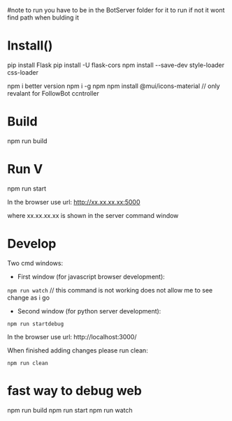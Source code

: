 
#note to run you have to be in the BotServer folder for it to run if not it wont find path when bulding it 

# Install()

pip install Flask
pip install -U flask-cors
npm install --save-dev style-loader css-loader


npm i better version npm i -g npm
npm install @mui/icons-material // only revalant for FollowBot ccntroller

# Build

npm run build

# Run V

npm run start

In the browser use url: http://xx.xx.xx.xx:5000

where xx.xx.xx.xx is shown in the server command window

# Develop

Two cmd windows:

- First window (for javascript browser development):

`npm run watch` // this command is not working does not allow me to see change as i go 

- Second window (for python server development):

`npm run startdebug` 

In the browser use url: http://localhost:3000/

When finished adding changes please run clean:

`npm run clean`



# fast way  to debug web 

npm run build
npm run start
npm run watch

